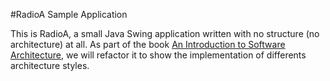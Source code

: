 #RadioA Sample Application

This is RadioA, a small Java Swing application written with no structure (no architecture) at all. As part of the book [An Introduction to Software Architecture](https://leanpub.com/introsoftwarearchitecture), we will refactor it to show the implementation of differents architecture styles.

